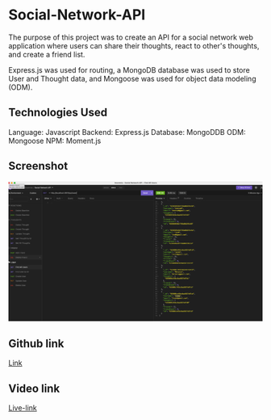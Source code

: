 # Social-Network-API
The purpose of this project was to create an API for a social network web application where users can share their thoughts, react to other's thoughts, and create a friend list.

Express.js was used for routing, a MongoDB database was used to store User and Thought data, and Mongoose was used for object data modeling (ODM).

## Technologies Used
Language: Javascript
Backend: Express.js
Database: MongoDDB
ODM: Mongoose
NPM: Moment.js

## Screenshot

![Webpage screenshot](./Screen%20Shot%202022-10-25%20at%208.22.14%20PM.png)

## Github link
[Link](https://christilato.github.io/Social-Network-API/)

## Video link
[Live-link](https://drive.google.com/file/d/1oR7ZWGCtq7KYiQFFyFVzwZXn0gRr4YuK/view)